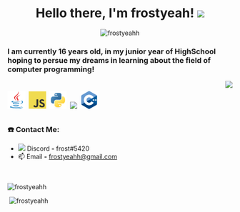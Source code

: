 <h1 align="center">Hello there, I'm frostyeah! <img src="https://github.com/TheDudeThatCode/TheDudeThatCode/blob/master/Assets/Hi.gif" width="25px"></h1>
<p align="center"> <img src="https://komarev.com/ghpvc/?username=frostyeahh&label=Profile%20views&color=0e75b6&style=flat" alt="frostyeahh" /> </p>

<h3 allign="center">I am currently 16 years old, in my junior year of HighSchool hoping to persue my dreams in learning about the field of computer programming! </h3>

<p align="left">
</p>

<p align=center>
<img align=right src="https://lanyard-profile-readme.vercel.app/api/804660273444159518?bg=00000000" />
<p align=left>
  
<h1 allign="cennter" I currently have experience in the following programming languages!
<p allign="left">
   <img src="https://raw.githubusercontent.com/devicons/devicon/master/icons/java/java-original.svg" height="auto" width="40px">
   <img src="https://raw.githubusercontent.com/devicons/devicon/master/icons/javascript/javascript-original.svg" height="auto" width="40px">
   <img src="https://raw.githubusercontent.com/devicons/devicon/master/icons/python/python-original.svg" height="auto" width="40px">
   <img src="https://www.vectorlogo.zone/logos/kotlinlang/kotlinlang-icon.svg" height="auto" width="40px">
   <img src="https://raw.githubusercontent.com/devicons/devicon/master/icons/cplusplus/cplusplus-original.svg" height="auto" width="40px">
</p>

### ☎️ Contact Me:
 -  <img src="https://raw.githubusercontent.com/rahuldkjain/github-profile-readme-generator/master/src/images/icons/Social/discord.svg" width="20px"> Discord **-** frost#5420
 - 📫 Email **-** frostyeahh@gmail.com 

<div>
  &nbsp;
  <p><img src="https://github-readme-stats.vercel.app/api/top-langs?username=frostyeahh&show_icons=true&theme=dark&hide_border=true&locale=en&layout=compact" alt="frostyeahh" /></p>
  <p>&nbsp;<img src="https://github-readme-stats.vercel.app/api?username=frostyeahh&show_icons=true&theme=dark&hide_border=true&locale=en" alt="frostyeahh" /></p>
</div>
